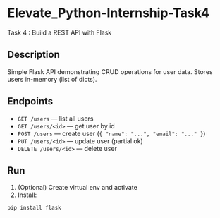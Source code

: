 # Elevate_Python-Internship-Task4
Task 4 : Build a REST API with Flask


## Description
Simple Flask API demonstrating CRUD operations for user data. Stores users in-memory (list of dicts).

## Endpoints
- `GET /users` — list all users
- `GET /users/<id>` — get user by id
- `POST /users` — create user (`{ "name": "...", "email": "..." }`)
- `PUT /users/<id>` — update user (partial ok)
- `DELETE /users/<id>` — delete user

## Run
1. (Optional) Create virtual env and activate
2. Install:
```bash
pip install flask